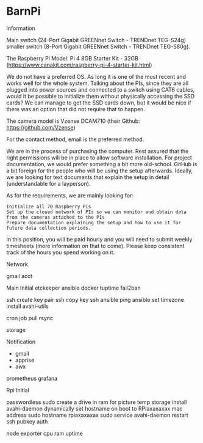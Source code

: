 # BarnPi

Information

Main switch (24-Port Gigabit GREENnet Switch - TRENDnet TEG-S24g) 
smaller switch (8-Port Gigabit GREENnet Switch - TRENDnet TEG-S80g).

The Raspberry Pi Model: Pi 4 8GB Starter Kit - 32GB (https://www.canakit.com/raspberry-pi-4-starter-kit.html)

 We do not have a preferred OS. As long it is one of the most recent and works well for the whole system. Talking about the PIs, since they are all plugged into power sources and connected to a switch using CAT6 cables, would it be possible to initialize them without physically accessing the SSD cards? We can manage to get the SSD cards down, but it would be nice if there was an option that did not require that to happen. 

The camera model is Vzense DCAM710 (their Github: https://github.com/Vzense)

For the contact method, email is the preferred method. 

We are in the process of purchasing the computer. Rest assured that the right permissions will be in place to allow software installation. For project documentation, we would prefer something a bit more old-school. GitHub is a bit foreign for the people who will be using the setup afterwards. Ideally, we are looking for text documents that explain the setup in detail (understandable for a layperson).

As for the requirements, we are mainly looking for:

    Initialize all 70 Raspberry PIs
    Set up the closed network of PIs so we can monitor and obtain data from the cameras attached to the PIs
    Prepare documentation explaining the setup and how to use it for future data collection periods.


In this position, you will be paid hourly and you will need to submit weekly timesheets (more information on that to come). Please keep consistent track of the hours you spend working on it.


Network

gmail acct


Main
Initial
etckeeper
ansible
docker
tuptime
fail2ban


ssh create key pair
ssh copy key
ssh
ansible ping
ansible set timezone
install avahi-utils

cron job pull rsync

storage


Notification 
- gmail
- apprise
- awx

prometheus
grafana

Rpi
Initial

passwordless sudo
create a drive in ram for picture temp storage
install avahi-daemon
dynamically set hostname on boot to RPIaxaxaxax mac address
sudo hostname rpiaxaxaxax
sudo service avahi-daemon restart
ssh pubkey auth


node exporter
cpu
ram
uptime